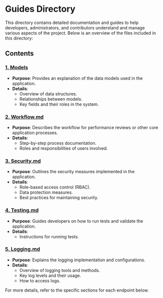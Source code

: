 # Guides Directory

This directory contains detailed documentation and guides to help developers, administrators, and contributors understand and manage various aspects of the project. Below is an overview of the files included in this directory:

## Contents

### [1. **Models**](./models.md)
   - **Purpose**: Provides an explanation of the data models used in the application.
   - **Details**:
     - Overview of data structures.
     - Relationships between models.
     - Key fields and their roles in the system.

### [2. **Workflow.md**](./workflow.md)
   - **Purpose**: Describes the workflow for performance reviews or other core application processes.
   - **Details**:
     - Step-by-step process documentation.
     - Roles and responsibilities of users involved.

### [3. **Security.md**](./security.md)
   - **Purpose**: Outlines the security measures implemented in the application.
   - **Details**:
     - Role-based access control (RBAC).
     - Data protection measures.
     - Best practices for maintaining security.

### [4. **Testing.md**](./testing.md)
   - **Purpose**: Guides developers on how to run tests and validate the application.
   - **Details**:
     - Instructions for running tests.

### [5. **Logging.md**](./logging.md)
   - **Purpose**: Explains the logging implementation and configurations.
   - **Details**:
     - Overview of logging tools and methods.
     - Key log levels and their usage.
     - How to access logs.



For more details, refer to the specific sections for each endpoint below.
